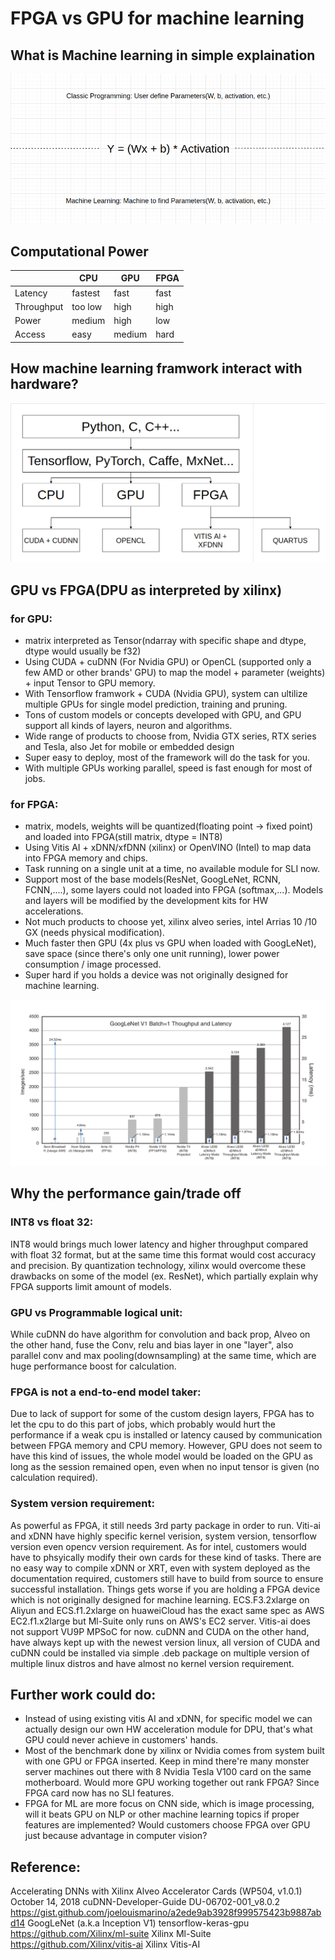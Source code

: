 # FPGA vs GPU for machine learning

## What is Machine learning in simple explaination

![](readme/machinelearning.png)

## Computational Power

|           |   CPU   |   GPU   |   FPGA    |
|-----------|---------|---------|-----------|
| Latency   | fastest |  fast   |   fast    |
| Throughput| too low |  high   |   high    |
| Power     | medium  |  high   |   low     |
| Access    | easy    |  medium |   hard    |


## How machine learning framwork interact with hardware?

![](readme/framework.png)

## GPU vs FPGA(DPU as interpreted by xilinx)

### for GPU:
  - matrix interpreted as Tensor(ndarray with specific shape and dtype, dtype would usually be f32)
  - Using CUDA + cuDNN (For Nvidia GPU) or OpenCL (supported only a few AMD or other brands' GPU) to map the model + parameter (weights) + input Tensor to GPU memory.
  - With Tensorflow framwork + CUDA (Nvidia GPU), system can ultilize multiple GPUs for single model prediction, training and pruning.
  - Tons of custom models or concepts developed with GPU, and GPU support all kinds of layers, neuron and algorithms.
  - Wide range of products to choose from, Nvidia GTX series, RTX series and Tesla, also Jet for mobile or embedded design
  - Super easy to deploy, most of the framework will do the task for you.
  - With multiple GPUs working parallel, speed is fast enough for most of jobs.
### for FPGA:
  - matrix, models, weights will be quantized(floating point -> fixed point) and loaded into FPGA(still matrix, dtype = INT8)
  - Using Vitis AI + xDNN/xfDNN (xilinx) or OpenVINO (Intel) to map data into FPGA memory and chips.
  - Task running on a single unit at a time, no available module for SLI now.
  - Support most of the base models(ResNet, GoogLeNet, RCNN, FCNN,....), some layers could not loaded into FPGA (softmax,...). Models and layers will be modified by the development kits for HW accelerations.
  - Not much products to choose yet, xilinx alveo series, intel Arrias 10 /10 GX (needs physical modification).
  - Much faster then GPU (4x plus vs GPU when loaded with GoogLeNet), save space (since there's only one unit running), lower power consumption / image processed.
  - Super hard if you holds a device was not originally designed for machine learning.
  
![](readme/performance.png)

## Why the performance gain/trade off

### INT8 vs float 32:
  INT8 would brings much lower latency and higher throughput compared with float 32 format, but at the same time this format would cost accuracy and precision. By quantization technology, xilinx would overcome these drawbacks on some of the model (ex. ResNet), which partially explain why FPGA supports limit amount of models.
  
### GPU vs Programmable logical unit:
  While cuDNN do have algorithm for convolution and back prop, Alveo on the other hand, fuse the Conv, relu and bias layer in one "layer", also parallel conv and max pooling(downsampling) at the same time, which are huge performance boost for calculation.
  
### FPGA is not a end-to-end model taker:
  Due to lack of support for some of the custom design layers, FPGA has to let the cpu to do this part of jobs, which probably would hurt the performance if a weak cpu is installed or latency caused by communication between FPGA memory and CPU memory. However, GPU does not seem to have this kind of issues, the whole model would be loaded on the GPU as long as the session remained open, even when no input tensor is given (no calculation required).

### System version requirement:
  As powerful as FPGA, it still needs 3rd party package in order to run. Viti-ai and xDNN have highly specific kernel verision, system version, tensorflow version even opencv version requirement. As for intel, customers would have to phsyically modify their own cards for these kind of tasks. There are no easy way to compile xDNN or XRT, even with system deployed as the documentation required, customers still have to build from source to ensure successful installation. Things gets worse if you are holding a FPGA device which is not originally designed for machine learning. ECS.F3.2xlarge on Aliyun and ECS.f1.2xlarge on huaweiCloud has the exact same spec as AWS EC2.f1.x2large but Ml-Suite only runs on AWS's EC2 server. Vitis-ai does not support VU9P MPSoC for now. cuDNN and CUDA on the other hand, have always kept up with the newest version linux, all version of CUDA and cuDNN could be installed via simple .deb package on multiple version of multiple linux distros and have almost no kernel version requirement. 
  
## Further work could do:
  - Instead of using existing vitis AI and xDNN, for specific model we can actually design our own HW acceleration module for DPU, that's what GPU could never achieve in customers' hands.
  - Most of the benchmark done by xilinx or Nvidia comes from system built with one GPU or FPGA inserted. Keep in mind there're many monster server machines out there with 8 Nvidia Tesla V100 card on the same motherboard. Would more GPU working together out rank FPGA? Since FPGA card now has no SLI features.
  - FPGA for ML are more focus on CNN side, which is image processing, will it beats GPU on NLP or other machine learning topics if proper features are implemented? Would customers choose FPGA over GPU just because advantage in computer vision?
  
## Reference:

Accelerating DNNs with Xilinx Alveo Accelerator Cards (WP504, v1.0.1) October 14, 2018
cuDNN-Developer-Guide DU-06702-001_v8.0.2
https://gist.github.com/joelouismarino/a2ede9ab3928f999575423b9887abd14 GoogLeNet (a.k.a Inception V1) tensorflow-keras-gpu
https://github.com/Xilinx/ml-suite Xilinx Ml-Suite
https://github.com/Xilinx/vitis-ai Xilinx Vitis-AI



